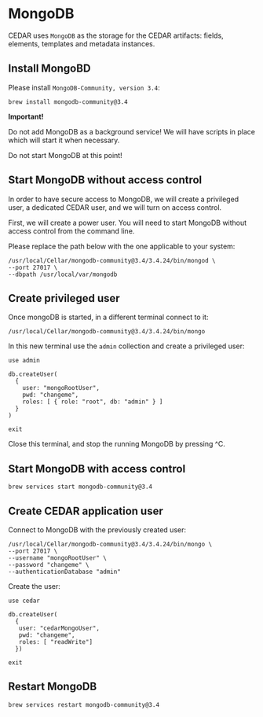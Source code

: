 # MongoDB
CEDAR uses `MongoDB` as the storage for the CEDAR artifacts: fields, elements, templates and metadata instances.

## Install MongoBD

Please install `MongoDB-Community, version 3.4`:

    brew install mongodb-community@3.4
    
**Important!**

Do not add MongoDB as a background service! We will have scripts in place which will start it when necessary.

Do not start MongoDB at this point!

## Start MongoDB without access control
In order to have secure access to MongoDB, we will create a privileged user, a dedicated CEDAR user, and we will turn on access control.

First, we will create a power user. You will need to start MongoDB without access control from the command line.

Please replace the path below with the one applicable to your system:
```
/usr/local/Cellar/mongodb-community@3.4/3.4.24/bin/mongod \
--port 27017 \
--dbpath /usr/local/var/mongodb
```

## Create privileged user
Once mongoDB is started, in a different terminal connect to it:

    /usr/local/Cellar/mongodb-community@3.4/3.4.24/bin/mongo

In this new terminal use the `admin` collection and create a privileged user:
```
use admin

db.createUser(
  {
    user: "mongoRootUser",
    pwd: "changeme",
    roles: [ { role: "root", db: "admin" } ]
  }
)

exit
```

Close this terminal, and stop the running MongoDB by pressing ^C.

## Start MongoDB with access control
    brew services start mongodb-community@3.4

## Create CEDAR application user
Connect to MongoDB with the previously created user:
```
/usr/local/Cellar/mongodb-community@3.4/3.4.24/bin/mongo \
--port 27017 \
--username "mongoRootUser" \
--password "changeme" \
--authenticationDatabase "admin"
```

Create the user:
```
use cedar

db.createUser(
  {
   user: "cedarMongoUser",
   pwd: "changeme",
   roles: [ "readWrite"]
  })

exit
```

## Restart MongoDB
    brew services restart mongodb-community@3.4